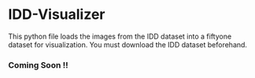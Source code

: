 # IDD-Visualizer 
This python file loads the images from the IDD dataset into a fiftyone dataset for visualization. 
You must download the IDD dataset beforehand.

### Coming Soon !!
